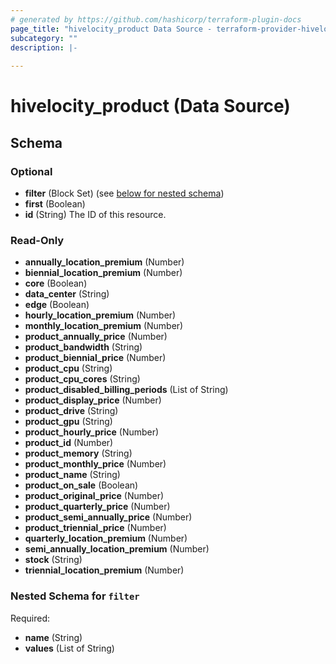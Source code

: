 ```yaml
---
# generated by https://github.com/hashicorp/terraform-plugin-docs
page_title: "hivelocity_product Data Source - terraform-provider-hivelocity"
subcategory: ""
description: |-
  
---
```


# hivelocity_product (Data Source)





<!-- schema generated by tfplugindocs -->
## Schema

### Optional

- **filter** (Block Set) (see [below for nested schema](#nestedblock--filter))
- **first** (Boolean)
- **id** (String) The ID of this resource.

### Read-Only

- **annually_location_premium** (Number)
- **biennial_location_premium** (Number)
- **core** (Boolean)
- **data_center** (String)
- **edge** (Boolean)
- **hourly_location_premium** (Number)
- **monthly_location_premium** (Number)
- **product_annually_price** (Number)
- **product_bandwidth** (String)
- **product_biennial_price** (Number)
- **product_cpu** (String)
- **product_cpu_cores** (String)
- **product_disabled_billing_periods** (List of String)
- **product_display_price** (Number)
- **product_drive** (String)
- **product_gpu** (String)
- **product_hourly_price** (Number)
- **product_id** (Number)
- **product_memory** (String)
- **product_monthly_price** (Number)
- **product_name** (String)
- **product_on_sale** (Boolean)
- **product_original_price** (Number)
- **product_quarterly_price** (Number)
- **product_semi_annually_price** (Number)
- **product_triennial_price** (Number)
- **quarterly_location_premium** (Number)
- **semi_annually_location_premium** (Number)
- **stock** (String)
- **triennial_location_premium** (Number)

<a id="nestedblock--filter"></a>
### Nested Schema for `filter`

Required:

- **name** (String)
- **values** (List of String)


